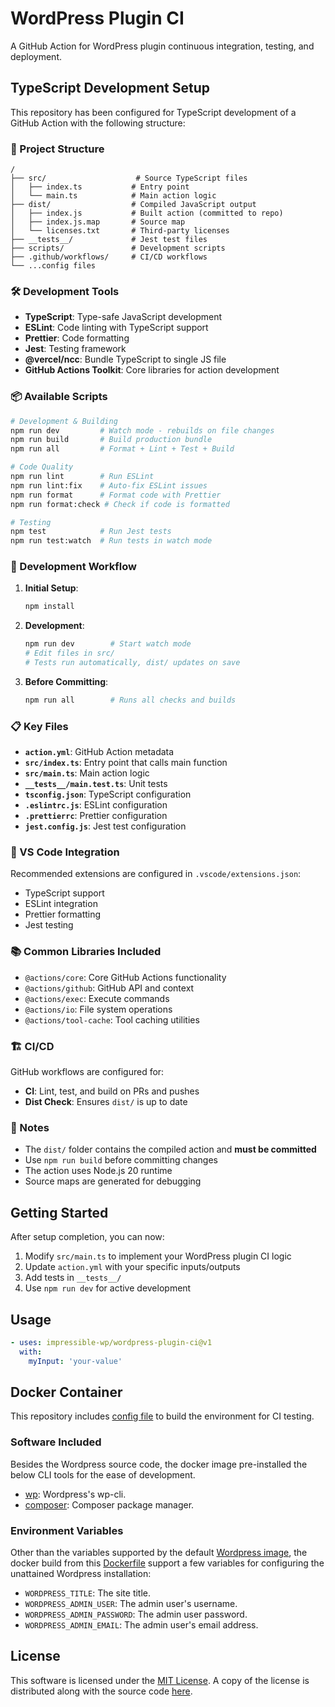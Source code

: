 # WordPress Plugin CI

A GitHub Action for WordPress plugin continuous integration, testing, and deployment.

## TypeScript Development Setup

This repository has been configured for TypeScript development of a GitHub Action with the following structure:

### 📁 Project Structure

```
/
├── src/                    # Source TypeScript files
│   ├── index.ts           # Entry point
│   └── main.ts            # Main action logic
├── dist/                  # Compiled JavaScript output
│   ├── index.js           # Built action (committed to repo)
│   ├── index.js.map       # Source map
│   └── licenses.txt       # Third-party licenses
├── __tests__/             # Jest test files
├── scripts/               # Development scripts
├── .github/workflows/     # CI/CD workflows
└── ...config files
```

### 🛠️ Development Tools

- **TypeScript**: Type-safe JavaScript development
- **ESLint**: Code linting with TypeScript support
- **Prettier**: Code formatting
- **Jest**: Testing framework
- **@vercel/ncc**: Bundle TypeScript to single JS file
- **GitHub Actions Toolkit**: Core libraries for action development

### 📦 Available Scripts

```bash
# Development & Building
npm run dev         # Watch mode - rebuilds on file changes
npm run build       # Build production bundle
npm run all         # Format + Lint + Test + Build

# Code Quality
npm run lint        # Run ESLint
npm run lint:fix    # Auto-fix ESLint issues
npm run format      # Format code with Prettier
npm run format:check # Check if code is formatted

# Testing
npm test            # Run Jest tests
npm run test:watch  # Run tests in watch mode
```

### 🚀 Development Workflow

1. **Initial Setup**:

   ```bash
   npm install
   ```

2. **Development**:

   ```bash
   npm run dev        # Start watch mode
   # Edit files in src/
   # Tests run automatically, dist/ updates on save
   ```

3. **Before Committing**:
   ```bash
   npm run all        # Runs all checks and builds
   ```

### 📋 Key Files

- **`action.yml`**: GitHub Action metadata
- **`src/index.ts`**: Entry point that calls main function
- **`src/main.ts`**: Main action logic
- **`__tests__/main.test.ts`**: Unit tests
- **`tsconfig.json`**: TypeScript configuration
- **`.eslintrc.js`**: ESLint configuration
- **`.prettierrc`**: Prettier configuration
- **`jest.config.js`**: Jest test configuration

### 🔧 VS Code Integration

Recommended extensions are configured in `.vscode/extensions.json`:

- TypeScript support
- ESLint integration
- Prettier formatting
- Jest testing

### 📚 Common Libraries Included

- `@actions/core`: Core GitHub Actions functionality
- `@actions/github`: GitHub API and context
- `@actions/exec`: Execute commands
- `@actions/io`: File system operations
- `@actions/tool-cache`: Tool caching utilities

### 🏗️ CI/CD

GitHub workflows are configured for:

- **CI**: Lint, test, and build on PRs and pushes
- **Dist Check**: Ensures `dist/` is up to date

### 📝 Notes

- The `dist/` folder contains the compiled action and **must be committed**
- Use `npm run build` before committing changes
- The action uses Node.js 20 runtime
- Source maps are generated for debugging

## Getting Started

After setup completion, you can now:

1. Modify `src/main.ts` to implement your WordPress plugin CI logic
2. Update `action.yml` with your specific inputs/outputs
3. Add tests in `__tests__/`
4. Use `npm run dev` for active development

## Usage

```yaml
- uses: impressible-wp/wordpress-plugin-ci@v1
  with:
    myInput: 'your-value'
```

## Docker Container

This repository includes [config file](docker/Dockerfile) to build the environment for
CI testing.

### Software Included

Besides the Wordpress source code, the docker image pre-installed the below CLI tools for the ease
of development.

- [wp](https://wp-cli.org/): Wordpress's wp-cli.
- [composer](https://getcomposer.org): Composer package manager.

### Environment Variables

Other than the variables supported by the default [Wordpress image](https://hub.docker.com/_/wordpress),
the docker build from this [Dockerfile](docker/Dockerfile) support a few variables for configuring the
unattained Wordpress installation:

- `WORDPRESS_TITLE`: The site title.
- `WORDPRESS_ADMIN_USER`: The admin user's username.
- `WORDPRESS_ADMIN_PASSWORD`: The admin user password.
- `WORDPRESS_ADMIN_EMAIL`: The admin user's email address.

## License

This software is licensed under the [MIT License](https://mit-license.org). A copy of the license
is distributed along with the source code [here](LICENSE.md).
